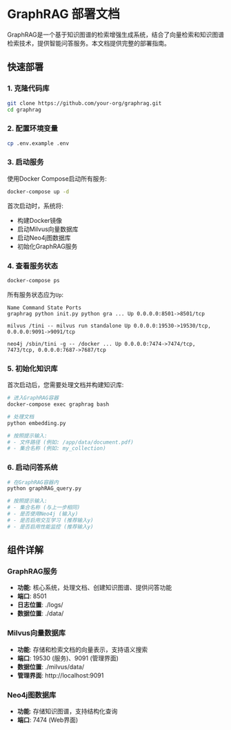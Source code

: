 # GraphRAG 部署文档

GraphRAG是一个基于知识图谱的检索增强生成系统，结合了向量检索和知识图谱检索技术，提供智能问答服务。本文档提供完整的部署指南。


## 快速部署

### 1. 克隆代码库

```bash
git clone https://github.com/your-org/graphrag.git
cd graphrag
```

### 2. 配置环境变量

```bash
cp .env.example .env
```

### 3. 启动服务

使用Docker Compose启动所有服务:

```bash
docker-compose up -d
```

首次启动时，系统将:
- 构建Docker镜像
- 启动Milvus向量数据库
- 启动Neo4j图数据库
- 初始化GraphRAG服务

### 4. 查看服务状态

```bash
docker-compose ps
```

所有服务状态应为`Up`:
```
Name Command State Ports
graphrag python init.py python gra ... Up 0.0.0.0:8501->8501/tcp

milvus /tini -- milvus run standalone Up 0.0.0.0:19530->19530/tcp, 0.0.0.0:9091->9091/tcp

neo4j /sbin/tini -g -- /docker ... Up 0.0.0.0:7474->7474/tcp, 7473/tcp, 0.0.0.0:7687->7687/tcp
```

### 5. 初始化知识库

首次启动后，您需要处理文档并构建知识库:

```bash
# 进入GraphRAG容器
docker-compose exec graphrag bash

# 处理文档
python embedding.py

# 按照提示输入:
# - 文件路径 (例如: /app/data/document.pdf)
# - 集合名称 (例如: my_collection)
```

### 6. 启动问答系统

```bash
# 在GraphRAG容器内
python graphRAG_query.py

# 按照提示输入:
# - 集合名称 (与上一步相同)
# - 是否使用Neo4j (输入y)
# - 是否启用交互学习 (推荐输入y)
# - 是否启用性能监控 (推荐输入y)
```

## 组件详解

### GraphRAG服务

- **功能**: 核心系统，处理文档、创建知识图谱、提供问答功能
- **端口**: 8501
- **日志位置**: ./logs/
- **数据位置**: ./data/

### Milvus向量数据库

- **功能**: 存储和检索文档的向量表示，支持语义搜索
- **端口**: 19530 (服务)、9091 (管理界面)
- **数据位置**: ./milvus/data/
- **管理界面**: http://localhost:9091

### Neo4j图数据库

- **功能**: 存储知识图谱，支持结构化查询
- **端口**: 7474 (Web界面)